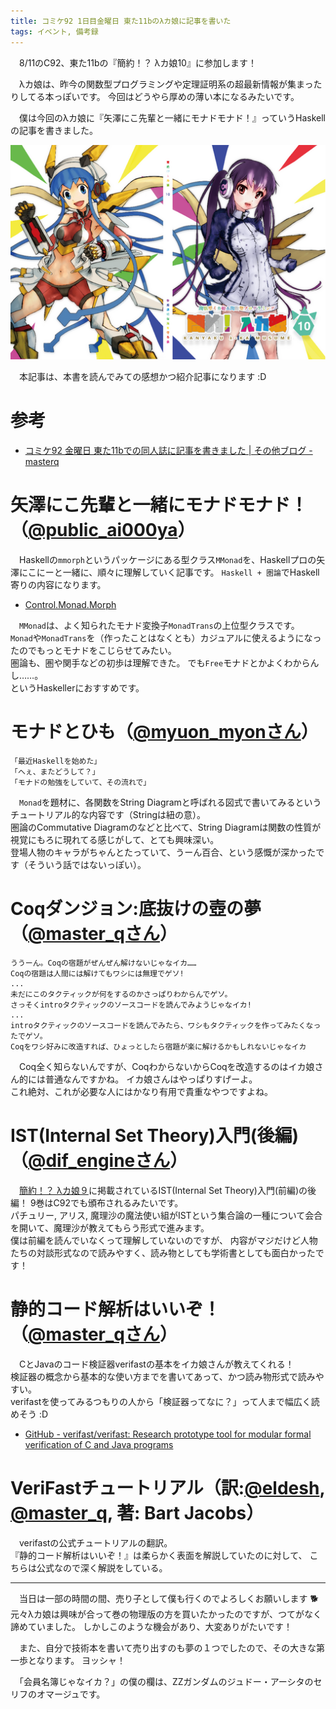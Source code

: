 ```yaml
---
title: コミケ92 1日目金曜日 東た11bのλカ娘に記事を書いた
tags: イベント, 備考録
---
```

　8/11のC92、東た11bの『簡約！？ λカ娘10』に参加します！

　λカ娘は、昨今の関数型プログラミングや定理証明系の超最新情報が集まったりしてる本っぽいです。
今回はどうやら厚めの薄い本になるみたいです。

　僕は今回のλカ娘に『矢澤にこ先輩と一緒にモナドモナド！』っていうHaskellの記事を書きました。

![cover-illust](/images/posts/2017-08-06-ikamusume-yaruzo/cover.png)


　本記事は、本書を読んでみての感想かつ紹介記事になります :D


# 参考

- [コミケ92 金曜日 東た11bでの同人誌に記事を書きました | その他ブログ - masterq](https://kiwamu.wordpress.com/2017/08/04/コミケ92-金曜日-東た11bでの同人誌に記事を書きまし/)


# 矢澤にこ先輩と一緒にモナドモナド！（[\@public_ai000ya](https://twitter.com/public_ai000ya)）
　Haskellの`mmorph`というパッケージにある型クラス`MMonad`を、Haskellプロの矢澤にこにーと一緒に、順々に理解していく記事です。
`Haskell + 圏論`でHaskell寄りの内容になります。

- [Control.Monad.Morph](https://www.stackage.org/haddock/lts-8.11/mmorph-1.0.9/Control-Monad-Morph.html#t:MMonad)

　`MMonad`は、よく知られたモナド変換子`MonadTrans`の上位型クラスです。  
`Monad`や`MonadTrans`を（作ったことはなくとも）カジュアルに使えるようになったのでもっとモナドをこじらせてみたい。  
圏論も、圏や関手などの初歩は理解できた。 でも`Free`モナドとかよくわからんし……。  
というHaskellerにおすすめです。


# モナドとひも（[\@myuon_myonさん](https://twitter.com/myuon_myon)）
```
「最近Haskellを始めた」
「へぇ、またどうして？」
「モナドの勉強をしていて、その流れで」
```

　`Monad`を題材に、各関数をString Diagramと呼ばれる図式で書いてみるというチュートリアル的な内容です（Stringは紐の意）。  
圏論のCommutative Diagramのなどと比べて、String Diagramは関数の性質が視覚にもろに現れてる感じがして、とても興味深い。  
登場人物のキャラがちゃんとたっていて、うーん百合、という感慨が深かったです（そういう話ではないっぽい）。


# Coqダンジョン:底抜けの壺の夢（[\@master_qさん](https://twitter.com/masterq_mogumog)）
```
ううーん。Coqの宿題がぜんぜん解けないじゃなイカ……
Coqの宿題は人間には解けてもワシには無理でゲソ!
...
未だにこのタクティックが何をするのかさっぱりわからんでゲソ。
さっそくintroタクティックのソースコードを読んでみようじゃなイカ!
...
introタクティックのソースコードを読んでみたら、ワシもタクティックを作ってみたくなったでゲソ。
Coqをワシ好みに改造すれば、ひょっとしたら宿題が楽に解けるかもしれないじゃなイカ
```

　Coq全く知らないんですが、CoqわからないからCoqを改造するのはイカ娘さん的には普通なんですかね。
イカ娘さんはやっぱりすげーよ。  
これ絶対、これが必要な人にはかなり有用で貴重なやつですよね。


# IST(Internal Set Theory)入門(後編)（[\@dif_engineさん](https://twitter.com/dif_engine)）
　[簡約！？ λカ娘９](http://www.paraiso-lang.org/ikmsm/books/c90.html)に掲載されているIST(Internal Set Theory)入門(前編)の後編！
9巻はC92でも頒布されるみたいです。  
パチュリー, アリス, 魔理沙の魔法使い組がISTという集合論の一種について会合を開いて、魔理沙が教えてもらう形式で進みます。  
僕は前編を読んでいなくって理解していないのですが、
内容がマジだけど人物たちの対談形式なので読みやすく、読み物としても学術書としても面白かったです！


# 静的コード解析はいいぞ！（[\@master_qさん](https://twitter.com/masterq_mogumog)）
　CとJavaのコード検証器verifastの基本をイカ娘さんが教えてくれる！  
検証器の概念から基本的な使い方までを書いてあって、かつ読み物形式で読みやすい。  
verifastを使ってみるつもりの人から「検証器ってなに？」って人まで幅広く読めそう :D

- [GitHub - verifast/verifast: Research prototype tool for modular formal verification of C and Java programs](https://github.com/verifast/verifast)


# VeriFastチュートリアル（訳:[\@eldesh](https://twitter.com/eldesh), [\@master_q](https://twitter.com/eldesh), 著: Bart Jacobs）
　verifastの公式チュートリアルの翻訳。  
『静的コード解析はいいぞ！』は柔らかく表面を解説していたのに対して、
こちらは公式なので深く解説をしている。

- - -

　当日は一部の時間の間、売り子として僕も行くのでよろしくお願いします :dog2:  
元々λカ娘は興味が合って巻の物理版の方を買いたかったのですが、つてがなく諦めていました。
しかしこのような機会があり、大変ありがたいです！

　また、自分で技術本を書いて売り出すのも夢の１つでしたので、その大きな第一歩となります。
ヨッシャ！

　「会員名簿じゃなイカ？」の僕の欄は、ZZガンダムのジュドー・アーシタのセリフのオマージュです。
